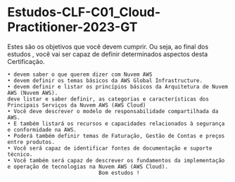 # Estudos-CLF-C01_Cloud-Practitioner-2023-GT
Estes são os objetivos que você devem cumprir.
Ou seja, ao final dos estudos , você vai ser capaz de definir determinados aspectos desta Certificação.


	• devem saber o que querem dizer com Nuvem AWS 
	• devem definir os temas básicos da AWS Global Infrastructure.
	• devem definir e listar os princípios básicos da Arquitetura de Nuvem AWS (Nuvem AWS).
	deve listar e saber definir, as categorias e características dos Principais Serviços da Nuvem AWS (AWS Cloud)
	• Você deve descrever o modelo de responsabilidade compartilhada da AWS.
	• E também listará os recursos e capacidades relacionados à segurança e conformidade na AWS.
	• Poderá também definir temas de Faturação, Gestão de Contas e preços entre produtos.
	• Você será capaz de identificar fontes de documentação e suporte técnico.
	• Você também será capaz de descrever os fundamentos da implementação e operação de tecnologias na Nuvem AWS (AWS Cloud).
                                 Bom estudos !
